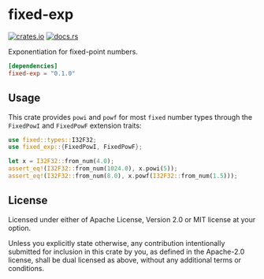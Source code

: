 # fixed-exp

[![crates.io](https://img.shields.io/crates/v/fixed-exp)](https://crates.io/crates/fixed-exp)
[![docs.rs](https://docs.rs/fixed-exp/badge.svg)](https://docs.rs/fixed-exp/)

Exponentiation for fixed-point numbers.

```toml
[dependencies]
fixed-exp = "0.1.0"
```

## Usage

This crate provides `powi` and `powf` for most `fixed` number types through the `FixedPowI` and `FixedPowF` extension traits:

```rust
use fixed::types::I32F32;
use fixed_exp::{FixedPowI, FixedPowF};

let x = I32F32::from_num(4.0);
assert_eq!(I32F32::from_num(1024.0), x.powi(5));
assert_eq!(I32F32::from_num(8.0), x.powf(I32F32::from_num(1.5)));
```

## License

Licensed under either of Apache License, Version 2.0 or MIT license at your option.

Unless you explicitly state otherwise, any contribution intentionally submitted for inclusion in this crate by you, as defined in the Apache-2.0 license, shall be dual licensed as above, without any additional terms or conditions.